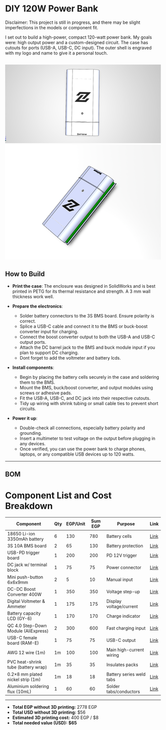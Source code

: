 # DIY 120W Power Bank

Disclaimer: This project is still in progress, and there may be slight imperfections in the models or component fit.

I set out to build a high-power, compact 120-watt power bank. My goals were: high output power and a custom-designed circuit. The case has cutouts for ports (USB-A, USB-C, DC input). The outer shell is engraved with my logo and name to give it a personal touch.

![P3.png](/CAD/Images/P3.png) ![P1.png](/CAD/Images/P1.png)
---

## How to Build

- **Print the case**: The enclosure was designed in SolidWorks and is best printed in PETG for its thermal resistance and strength. A 3 mm wall thickness work well.
  
- **Prepare the electronics**:
  - Solder battery connectors to the 3S BMS board. Ensure polarity is correct.
  - Splice a USB-C cable and connect it to the BMS or buck-boost converter input for charging.
  - Connect the boost converter output to both the USB-A and USB-C output ports.
  - Attach the DC barrel jack to the BMS and buck module input if you plan to support DC charging.
  - Dont forget to add the voltmeter and battery lcds.

- **Install components**:
  - Begin by placing the battery cells securely in the case and soldering them to the BMS.
  - Mount the BMS, buck/boost converter, and output modules using screws or adhesive pads.
  - Fit the USB-A, USB-C, and DC jack into their respective cutouts.
  - Tidy up wiring with shrink tubing or small cable ties to prevent short circuits.

- **Power it up**:
  - Double-check all connections, especially battery polarity and grounding.
  - Insert a multimeter to test voltage on the output before plugging in any devices.
  - Once verified, you can use the power bank to charge phones, laptops, or any compatible USB devices up to 120 watts.

---

## BOM 


# Component List and Cost Breakdown

| Component | Qty | EGP/Unit | Sum EGP | Purpose | Link |
|----------|-----|----------|---------|---------|------|
| 18650 Li-ion 3350mAh battery | 6 | 130 | 780 | Battery cells | [Link](https://makerselectronics.com/product/li-ion-rechargeable-bak-18650-battery-high-drain-3-6v-3350mah-10a-n18650cp-used-like-new?srsltid=AfmBOor2rOykO1Dj5y_wV65i9OraG-vKw1c6xhg-nqxmEKl0tOlRldiy) |
| 3S 10A BMS board | 2 | 65 | 130 | Battery protection | [Link](https://makerselectronics.com/product/bms-3s-10a-12-6v-lithium-battery-charger-protection-module?srsltid=AfmBOorE-w0my-emTsyfk17vpyOVBykCfSLK7ghbtVbin8TIaQs-qaQo) |
| USB-PD trigger board | 1 | 200 | 200 | PD 12V trigger | [Link](https://makerselectronics.com/product/usb-pd-decoy-trigger-board-adjustable-volt-5v-9v-12v?campaignid=20503411856&adgroid=up&network=x&device=c&campaignname=sales_pmax&gad_source=1&gad_campaignid=20503433012&gbraid=0AAAAApRJSNFLJYi09si60JAT9q6BT0XGN&gclid=CjwKCAjwo4rCBhAbEiwAxhJlCbBUgcLz1e5CrWSCr2zjkiBM2RCcMKvFdRGevII9d2U0f5IHR_MclRoCTWcQAvD_BwE) |
| DC jack w/ terminal block | 1 | 75 | 75 | Power connector | [Link](https://makerselectronics.com/product/female-dc-jack-adapter-with-terminal-block) |
| Mini push-button 6x6x9mm | 2 | 5 | 10 | Manual input | [Link](https://makerselectronics.com/product/mini-push-button-4-pin-6x6x9mm?campaignid=20503411856&adgroid=up&network=x&device=c&campaignname=sales_pmax&gad_source=1&gad_campaignid=20503433012&gbraid=0AAAAApRJSNFLJYi09si60JAT9q6BT0XGN&gclid=CjwKCAjwo4rCBhAbEiwAxhJlCXE1uferXBb2GZbcO9Td5ZIdqrQV-IckGrfZXzu_iQOB0UFHxJqlBRoCEk8QAvD_BwE) |
| DC-DC Boost Converter 400W | 1 | 350 | 350 | Voltage step-up | [Link](https://makerselectronics.com/product/dc-dc-boost-converter-voltage-step-up-module-400w-12a) |
| Digital Voltmeter & Ammeter | 1 | 175 | 175 | Display voltage/current | [Link](https://makerselectronics.com/product/dc-0-100v-10a-digital-voltmeter-and-ammeter-dual-display?srsltid=AfmBOopm3n_lA44fzS5syUvxzWsip-Ii9TcJOte6ZSQwiaZ6tZLdqaWs) |
| Battery capacity LCD (GY-6) | 1 | 170 | 170 | Charge indicator | [Link](https://microohm-eg.com/product/battery-capacity-indicator-tester-lcd-panel-gy-6/?srsltid=AfmBOooS3m-0K8wqG38feN7hLQqyt8e8KyBfmcQUhC88k_tQrstGAzMc#:~:text=This%20is%20a%2012,Green%203%20Strings%20Lithium%20Battery) |
| QC 4.0 Step-Down Module (AliExpress) | 2 | 300 | 600 | Fast charging input | [Link](https://www.aliexpress.us/item/3256808964103204.html) |
| USB-C female board (RAM-E) | 1 | 75 | 75 | USB-C output | [Link](https://www.ram-e-shop.com/shop/kit-usb9-c-type-usb-type-c-female-interface-board-8031?srsltid=AfmBOooW5xjkg7gGL_Qx_pFZrUmoNE365EWwFDp-hoqlAxDZjmuLVgE5) |
| AWG 12 wire (1m) | 1m | 100 | 100 | Main high-current wiring | [Link](https://store.fut-electronics.com/products/copy-of-wire-awg-12-black-0-5-m?srsltid=AfmBOopbVPYqo1DuEZYSfBHbUEV06o_0fgflBVhmZ-inxpmeDYqG-4jo) |
| PVC heat-shrink tube (battery wrap) | 1m | 35 | 35 | Insulates packs | [Link](https://microohm-eg.com/ar/product/lithium-battery-pvc-heat-shrink-blue-tube-for-85mm-180mm-1-meter/) |
| 0.2×8 mm plated nickel strip (1m) | 1m | 18 | 18 | Battery series weld tabs | [Link](https://microohm-eg.com/ar/product/0-2-x-8-mm-plated-nickel-strip-for-battery-connection-welding-1-meter/) |
| Aluminium soldering flux (10mL) | 1 | 60 | 60 | Solder tabs/conductors | [Link](https://makerselectronics.com/product/aluminium-soldering-liquid-flux-10ml?srsltid=AfmBOop39kZHn64mYo7Q8e9kaDbbcO-Q05J3B3xumvutGoT3_G_2bG4k) |

---

- **Total EGP without 3D printing:** 2778 EGP  
- **Total USD without 3D printing:** $56  
- **Estimated 3D printing cost:** 400 EGP / $8  
- **Total needed value (USD):** **$65**

